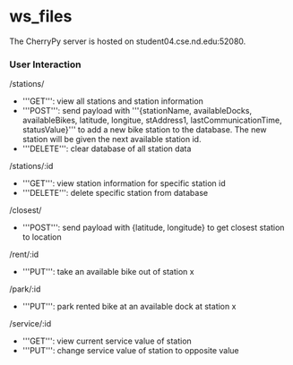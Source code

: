 # ws_files

The CherryPy server is hosted on student04.cse.nd.edu:52080. 

### User Interaction

/stations/
* '''GET''': view all stations and station information
* '''POST''': send payload with '''{stationName, availableDocks, availableBikes, latitude, longitue, stAddress1, lastCommunicationTime, statusValue}''' to add a new bike station to the database. The new station will be given the next available station id. 
* '''DELETE''': clear database of all station data

/stations/:id
* '''GET''': view station information for specific station id
* '''DELETE''': delete specific station from database

/closest/
* '''POST''': send payload with {latitude, longitude} to get closest station to location

/rent/:id
* '''PUT''': take an available bike out of station x

/park/:id
* '''PUT''': park rented bike at an available dock at station x

/service/:id
* '''GET''': view current service value of station
* '''PUT''': change service value of station to opposite value

